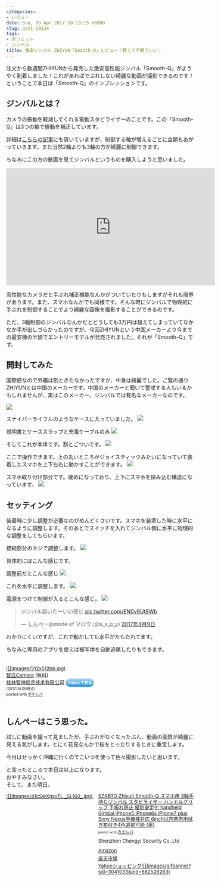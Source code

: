 ```yaml
---
categories:
- レビュー
date: Sun, 09 Apr 2017 10:13:15 +0000
slug: post-10534
tags:
- ガジェット
- ジンバル
title: 激安ジンバル ZHIYUN「Smooth-Q」レビュー！軽くて手軽でいい！
---
```


注文から数週間ZHIYUNから発売した激安高性能ジンバル「Smooth-Q」がようやく到着しました！これがあればでぶれしない綺麗な動画が撮影できるのです！ということで本日は「Smooth-Q」のインプレッションです。<!--more--><h2>ジンバルとは？</h2>

カメラの振動を軽減してくれる電動スタビライザーのことです。この「Smooth-Q」は3つの軸で振動を補正しています。

詳細は<a href="https://www.warawareotoko.com/2017/03/21/post-10497/">こちらの記事</a>にも買いていますが、制御する軸が増えるごとに金額もあがっていきます。また当然2軸よりも3軸の方が綺麗に制御できます。

ちなみにこの方の動画を見てジンバルというものを購入しようと思いました。

<iframe width="560" height="315" src="https://www.youtube.com/embed/5BnmZqUQNks" frameborder="0" allowfullscreen></iframe>

高性能なカメラだと手ぶれ補正機能なんかがついていたりもしますがそれも限界があります。また、スマホなんかでも同様です。そんな時にジンバルで物理的に手ぶれを制御することでより綺麗な画像を撮影することができるのです。

ただ、3軸制御のジンバルなんかだとどうしても3万円は超えてしまっていてなかなか手が出しづらかったのですが、今回ZHIYUNという中国メーカーより今までの最安機の半額でエントリーモデルが発売されました。それが「Smooth-Q」です。


<h2>開封してみた</h2>

国際便なので外箱は割ときたなかったですが、中身は綺麗でした。ご覧の通りZHIYUNとは中国のメーカーです。中国のメーカーと聞いて警戒する人もいるかもしれませんが、実はこのメーカー、ジンバルでは有名なメーカーなのです。

![](images/IIMG_6649.jpg)

スナイパーライフルのようなケースに入っていました。
![](images/IIMG_6650.jpg)

説明書とケーススラップと充電ケーブルのみ
![](images/IIMG_6651.jpg)

そしてこれが本体です。割とごついです。
![](images/IIMG_6652.jpg)

ここで操作できます。上の丸いところがジョイスティックみたいになっていて装着したスマホを上下左右に動かすことができます。
![](images/IIMG_6653.jpg)

スマホ取り付け部分です。硬めになっており、上下にスマホを挟み込む構造になっています。
![](images/IIMG_6654.jpg)

<h2>セッティング</h2>

装着時に少し調整が必要なのがめんどくさいです。スマホを装填した時に水平になるように調整します。そのあとでスイッチを入れてジンバル側に水平に物理的な調整をしてもらいます。

接続部分のネジで調整します。
![](images/IDSC03559.jpg)


具体的にはこんな感じです。

調整前だとこんな感じ
![](images/IDSC03560.jpg)

これを水平に調整します。
![](images/IDSC03561.jpg)

電源をつけて制御が入るとこんな感じ。
![](images/IDSC03562.jpg)


<blockquote class="twitter-tweet" data-lang="ja"><p lang="ja" dir="ltr">ジンバル届いたーいい感じ <a href="https://t.co/EN0v9Ut9Wb">pic.twitter.com/EN0v9Ut9Wb</a></p>&mdash; しんぺー@mode of マロウ (@s_s_p_y) <a href="https://twitter.com/s_s_p_y/status/851049877534420992">2017年4月9日</a></blockquote>
<script async src="//platform.twitter.com/widgets.js" charset="utf-8"></script>

わかりにくいですが、これで動かしても水平がたもたれてます。


ちなみに専用のアプリを使えば被写体を自動追尾したりもできます。

<div class="pochireba" style="text-align:left;font-size:small;padding:20px 0;/zoom: 1;overflow: hidden;"><a href="https://itunes.apple.com/jp/app/%E6%99%BA%E4%BA%91camera/id1123311040?mt=8&uo=4&at=11ld5P" target="_blank" >![](images/512x512bb.jpg)</a><div class="pochi_info" style="text-align:left;/zoom: 1;overflow: hidden;"><div class="pochi_name"><a href="https://itunes.apple.com/jp/app/%E6%99%BA%E4%BA%91camera/id1123311040?mt=8&uo=4&at=11ld5P" target="_blank" >智云Camera</a>&nbsp;(無料)</div><div class="pochi_seller"><a href="https://itunes.apple.com/jp/developer/%E6%A1%82%E6%9E%97%E6%99%BA%E7%A5%9E%E4%BF%A1%E6%81%AF%E6%8A%80%E6%9C%AF%E6%9C%89%E9%99%90%E5%85%AC%E5%8F%B8/id1068407352?uo=4&at=11ld5P" target="_blank" >桂林智神信息技术有限公司</a>&nbsp;<a href="https://itunes.apple.com/jp/app/%E6%99%BA%E4%BA%91camera/id1123311040?mt=8&uo=4&at=11ld5P" target="_blank" style="width:100px;color:#ffffff;background:#298CDA;font-size:10px;font-weight:bold;text-align:center;display:inline;text-decoration:none;border:0px;padding:5px;border-radius:10px;background:-moz-linear-gradient(rgba(85,182,237,0.5), rgba(41,140,218,1));background:-webkit-gradient(linear, 100% 0%, 100% 100%, from(rgba(85,182,237,0.5)), to(rgba(41,140,218,1)));white-space: nowrap;">iTunes で見る</a></div><div class="pochi_time" style="font-size:x-small;display:inline;">(2017.04.09時点)</div><div class="pochi_post" style="font-size:x-small;">posted with <a href="http://pochireba.com" rel="nofollow" target="_blank">ポチレバ</a></div></div><div class="booklink-footer" style="clear: left"></div></div>


<h2>しんぺーはこう思った。</h2>

試しに動画を撮って見ましたが、手ぶれがなくなったぶん、動画の画質が綺麗に見える気がします。とにく花見なんかで桜をとったりするときに重宝します。

今月はせっかく沖縄に行くのでこいつを使って色々撮影したいと思います。

と言ったところで本日は以上になります。<br>
おやすみなさい。<br>
そして、また明日。

<div class="kaerebalink-box" style="text-align:left;padding-bottom:20px;font-size:small;/zoom: 1;overflow: hidden;"><div class="kaerebalink-image" style="float:left;margin:0 15px 10px 0;"><a href="http://www.amazon.co.jp/exec/obidos/ASIN/B06XVXHZM5/warawareotoko-22/" target="_blank" >![](images/41cSwXgsyTL._SL160_.jpg)</a></div><div class="kaerebalink-info" style="line-height:120%;/zoom: 1;overflow: hidden;"><div class="kaerebalink-name" style="margin-bottom:10px;line-height:120%"><a href="http://www.amazon.co.jp/exec/obidos/ASIN/B06XVXHZM5/warawareotoko-22/" target="_blank" >SZABTO Zhiyun Smooth-Q スマホ用 3軸手持ちジンバル スタビライザー ハンドルグリップ 手振れ防止 撮影安定化 handheld Gimbal iPhone5 iPhone6s iPhone7 plus Sony Nexus等機種対応 6inch以内携帯用拭き布付き4色選択可能 (黒)</a><div class="kaerebalink-powered-date" style="font-size:8pt;margin-top:5px;font-family:verdana;line-height:120%">posted with <a href="http://kaereba.com" rel="nofollow" target="_blank">カエレバ</a></div></div><div class="kaerebalink-detail" style="margin-bottom:5px;"> Shenzhen Chengyi Security Co.,Ltd     </div><div class="kaerebalink-link1" style="margin-top:10px;"><div class="shoplinkamazon" style="margin:5px 0"><a href="http://www.amazon.co.jp/gp/search?keywords=%20Zhiyun%20SMOOTH-Q%E3%80%80&__mk_ja_JP=%E3%82%AB%E3%82%BF%E3%82%AB%E3%83%8A&tag=warawareotoko-22" target="_blank" >Amazon</a></div><div class="shoplinkrakuten" style="margin:5px 0"><a href="https://hb.afl.rakuten.co.jp/hgc/0f6e221b.2eb9748a.0f6e221c.35cc1e84/?pc=http%3A%2F%2Fsearch.rakuten.co.jp%2Fsearch%2Fmall%2F%2520Zhiyun%2520SMOOTH-Q%25E3%2580%2580%2F-%2Ff.1-p.1-s.1-sf.0-st.A-v.2%3Fx%3D0%26scid%3Daf_ich_link_urltxt%26m%3Dhttp%3A%2F%2Fm.rakuten.co.jp%2F" target="_blank" >楽天市場</a></div><div class="shoplinkyahoo" style="margin:5px 0"><a href="//ck.jp.ap.valuecommerce.com/servlet/referral?sid=3041033&pid=882528283&vc_url=http%3A%2F%2Fsearch.shopping.yahoo.co.jp%2Fsearch%3Fp%3D%2520Zhiyun%2520SMOOTH-Q%25E3%2580%2580&vcptn=kaereba" target="_blank" >Yahooショッピング![](images/gifbanner?sid=3041033&pid=882528283)</a></div></div></div><div class="booklink-footer" style="clear: left"></div></div>